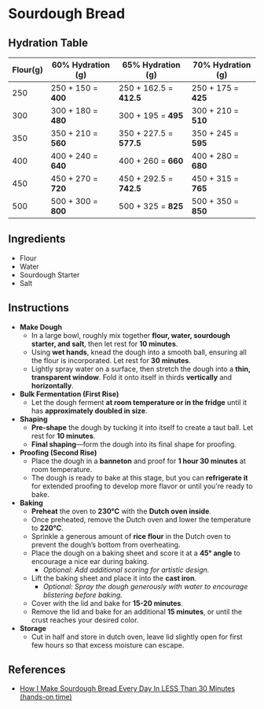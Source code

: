 # Sourdough Bread

## Hydration Table

| **Flour(g)** | **60% Hydration (g)** | **65% Hydration (g)**   | **70% Hydration (g)** |
| ------------ | --------------------- | ----------------------- | --------------------- |
| 250          | 250 + 150 = **400**   | 250 + 162.5 = **412.5** | 250 + 175 = **425**   |
| 300          | 300 + 180 = **480**   | 300 + 195 = **495**     | 300 + 210 = **510**   |
| 350          | 350 + 210 = **560**   | 350 + 227.5 = **577.5** | 350 + 245 = **595**   |
| 400          | 400 + 240 = **640**   | 400 + 260 = **660**     | 400 + 280 = **680**   |
| 450          | 450 + 270 = **720**   | 450 + 292.5 = **742.5** | 450 + 315 = **765**   |
| 500          | 500 + 300 = **800**   | 500 + 325 = **825**     | 500 + 350 = **850**   |

## Ingredients

- Flour
- Water
- Sourdough Starter
- Salt

## Instructions

- **Make Dough**
  - In a large bowl, roughly mix together **flour, water, sourdough starter, and salt**, then let rest for **10 minutes**.
  - Using **wet hands**, knead the dough into a smooth ball, ensuring all the flour is incorporated. Let rest for **30 minutes**.
  - Lightly spray water on a surface, then stretch the dough into a **thin, transparent window**. Fold it onto itself in thirds **vertically** and **horizontally**.
- **Bulk Fermentation (First Rise)**
  - Let the dough ferment **at room temperature or in the fridge** until it has **approximately doubled in size**.
- **Shaping**
  - **Pre-shape** the dough by tucking it into itself to create a taut ball. Let rest for **10 minutes**.
  - **Final shaping**—form the dough into its final shape for proofing.
- **Proofing (Second Rise)**
  - Place the dough in a **banneton** and proof for **1 hour 30 minutes** at room temperature.
  - The dough is ready to bake at this stage, but you can **refrigerate it** for extended proofing to develop more flavor or until you're ready to bake.
- **Baking**
  - **Preheat** the oven to **230°C** with the **Dutch oven inside**.
  - Once preheated, remove the Dutch oven and lower the temperature to **220°C**.
  - Sprinkle a generous amount of **rice flour** in the Dutch oven to prevent the dough’s bottom from overheating.
  - Place the dough on a baking sheet and score it at a **45° angle** to encourage a nice ear during baking.
    - _Optional: Add additional scoring for artistic design._
  - Lift the baking sheet and place it into the **cast iron**.
    - _Optional: Spray the dough generously with water to encourage blistering before baking._
  - Cover with the lid and bake for **15-20 minutes**.
  - Remove the lid and bake for an additional **15 minutes**, or until the crust reaches your desired color.
- **Storage**
  - Cut in half and store in dutch oven, leave lid slightly open for first few hours so that excess moisture can escape.

## References

- [How I Make Sourdough Bread Every Day In LESS Than 30 Minutes (hands-on time)](https://www.youtube.com/watch?v=ZxCf39G_7pY&t=384s)
